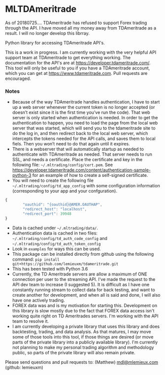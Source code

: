 # MLTDAmeritrade

As of 20180725.... TDAmeritrade has refused to support Forex trading through the API.  I have moved all my money away from TDAmeritrade as a result.  I will no longer develop this librray. 


Python library for accessing TDAmeritrade API's. 

This is a work in progress.  I am currently working with the very helpful API support team at TDAmeritrade to get everything working.  The documentation for the API's are at https://developer.tdameritrade.com/.  This tool will only be useful to you if you have a TDAmeritrade account, which you can get at https://www.tdameritrade.com.  Pull requests are encouraged. 

### Notes

* Because of the way TDAmeritrade handles authentication, I have to start up a web server whenever the current token is no longer accepted (or doesn’t exist since it is the first time you’ve run the code).  That web server is only started when authentication is needed.  In order to get the authentication to happen, you need to load the page from the local web server that was started, which will send you to the tdameritrade site to do the log in, and then redirect back to the local web server, which intercepts the tokens needed for the API calls, and saves them to local fiels.  Then you won’t need to do that again until it expires.  
* There is a webserver that will automatically startup as needed to authenticate with TDAmeritrade as needed.  That server needs to run SSL, and needs a certificate.  Place the certificate and key in the following file: `~/.mltrading/config/cert.pem`.   See https://developer.tdameritrade.com/content/authentication-sample-python-3 for an example of how to create a self-signed certificate. 
* You will need to create the following file `~/.mltrading/config/td_app_config` with some configuration information (corresponding to your app and your confguration).  
```javascript
{
        "oauthid": "{oauthid}@AMER.OAUTHAP",
        "redirect_host": "localhost",
        "redirect_port": 39948
}
```
* Data is cached under `~/.mltrading/data/`.
* Authentication data is cached in two files:  `~/.mltrading/config/td_auth_code_config` and `~/.mltrading/config/td_auth_token_config`
* Look in `examples` for ways this can be used.   
* This package can be installed directly from github using the following command: `pip install git+https://github.com/lemieuxm/tdameritrade.git`
* This has been tested with Python 3.6
* Currently, the TD Ameritrade servers are allow a maximum of ONE connection per user to the streaming API.  I've made the request to the API dev team to increase (I suggested 5).  It is difficult as I have one constantly running stream to collect data for back testing, and want to create another for development, and when all is said and done, I will also have one actively trading.  
* FOREX data was and is my motivation for starting this.  Development on this library is slow mostly due to the fact that FOREX data access isn't working quite right on TD Ameritrades servers.  I'm working with the API team to resolve it.
* I am currently developing a private library that uses this library and does backtesting, trading, and data analysis.  As that matures, I may move some of those tools into this tool, if those things are desired (or move parts of the private library into a publicly available library).  I'm currently not planning to make my personal trading algorithm and methodology public, so parts of the private library will also remain private.  


Please send questions and pull requests to: (Matthew) mdl@mlemieux.com  (github: lemieuxm)


